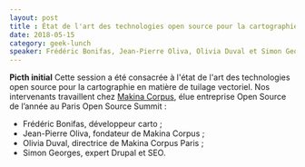 ```yaml
---
layout: post
title : État de l'art des technologies open source pour la cartographie - focus sur le tuilage vectoriel
date: 2018-05-15
category: geek-lunch
speaker: Frédéric Bonifas, Jean-Pierre Oliva, Olivia Duval et Simon Georges
---
```


**Picth initial**
Cette session a été consacrée à l'état de l'art des technologies open source pour la cartographie en matière de tuilage vectoriel. Nos intervenants travaillent chez [Makina Corpus](https://makina-corpus.com), élue entreprise Open Source de l’année au Paris Open Source Summit :
- Frédéric Bonifas, développeur carto ;
- Jean-Pierre Oliva, fondateur de Makina Corpus ;
- Olivia Duval, directrice de Makina Corpus Paris ; 
- Simon Georges, expert Drupal et SEO.
